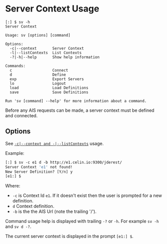﻿# Server Context Usage
```
[:] $ sv -h
Server Context

Usage: sv [options] [command]

Options:
  -c|--context       Server Context
  -l|--listContexts  List Contexts
  -?|-h|--help       Show help information

Commands:
  c                  Connect
  d                  Define
  exp                Export Servers
  lo                 Logout
  load               Load Definitions
  save               Save Definitions

Run 'sv [command] --help' for more information about a command.
```
Before any AIS requests can be made, a server context must be defined and connected.

## Options
See [`-c|--context and -|--listContexts`](./opt_context_and_list.md) usage.

Example:
```csh
[:] $ sv -c e1 d -b http://e1.celin.io:9300/jderest/
Server Context 'e1' not found!
New Server Definition? [Y/n] y
[e1:] $ 
```
Where:
- `-c` is Context Id `e1`.  If it doesn't exist then the user is prompted for a new definition.
- `d` Context definition.
- `-b` is the the AIS Url (note the trailing '/').

Command usage help is displayed with trailing `-?` or `-h`.  For example `sv -h` and `sv d -?`.

The current server context is displayed in the prompt `[e1:] $`.
